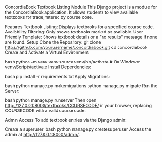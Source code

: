 ConcordiaBook Textbook Listing Module
This Django project is a module for the ConcordiaBook application. It allows students to view available textbooks for trade, filtered by course code.

Features
Textbook Listing: Displays textbooks for a specified course code.
Availability Filtering: Only shows textbooks marked as available.
User-Friendly Template: Shows textbook details or a "no results" message if none are found.
Setup
Clone the Repository:
git clone https://github.com/yourusername/concordiabook.git
cd concordiabook
Create and Activate a Virtual Environment:

bash
python -m venv venv
source venv/bin/activate  # On Windows: venv\Scripts\activate
Install Dependencies:

bash
pip install -r requirements.txt
Apply Migrations:

bash
python manage.py makemigrations
python manage.py migrate
Run the Server:

bash
python manage.py runserver
Then open http://127.0.0.1:8000/textbooks/COURSECODE/ in your browser, replacing COURSECODE with a valid course code.

Admin Access
To add textbook entries via the Django admin:

Create a superuser:
bash
python manage.py createsuperuser
Access the admin at http://127.0.0.1:8000/admin/.
